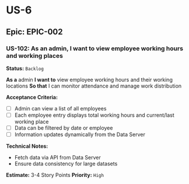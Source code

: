 # US-6

## Epic: EPIC-002

### US-102: As an admin, I want to view employee working hours and working places
**Status:** `Backlog`

**As a** admin
**I want to** view employee working hours and their working locations
**So that** I can monitor attendance and manage work distribution

**Acceptance Criteria:**
- [ ] Admin can view a list of all employees
- [ ] Each employee entry displays total working hours and current/last working place
- [ ] Data can be filtered by date or employee
- [ ] Information updates dynamically from the Data Server

**Technical Notes:**
- Fetch data via API from Data Server
- Ensure data consistency for large datasets

**Estimate:** 3-4 Story Points
**Priority:** `High`